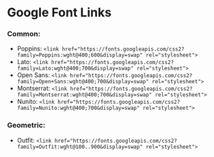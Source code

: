 # Google Font Links

### Common:
- Poppins: `<link href="https://fonts.googleapis.com/css2?family=Poppins:wght@400;600&display=swap" rel="stylesheet">` <br>
- Lato: `<link href="https://fonts.googleapis.com/css2?family=Lato:wght@400;700&display=swap" rel="stylesheet">` <br>
- Open Sans: `<link href="https://fonts.googleapis.com/css2?family=Open+Sans:wght@400;700&display=swap" rel="stylesheet">` <br>
- Montserrat: `<link href="https://fonts.googleapis.com/css2?family=Montserrat:wght@400;700&display=swap" rel="stylesheet">` <br>
- Nunito: `<link href="https://fonts.googleapis.com/css2?family=Nunito:wght@400;700&display=swap" rel="stylesheet">` <br>

### Geometric:
- Outfit: `<link href="https://fonts.googleapis.com/css2?family=Outfit:wght@100..900&display=swap" rel="stylesheet">`


